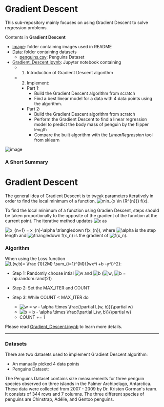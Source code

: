 # Gradient Descent

This sub-repository mainly focuses on using Gradient Descent to solve regression problems.

Contents in **Gradient Descent**
* [Image](https://github.com/cissyyang1014/DataScience_and_MachineLearning/tree/main/SupervisedLearning/Gradient%20Descent/Image): folder containing images used in README
* [Data](https://github.com/cissyyang1014/DataScience_and_MachineLearning/tree/main/SupervisedLearning/Gradient%20Descent/Data): folder containing datasets
  - [penguins.csv](https://github.com/cissyyang1014/DataScience_and_MachineLearning/blob/main/SupervisedLearning/Gradient%20Descent/Data/penguins.csv): Penguins Dataset
* [Gradient_Descent.ipynb](https://github.com/cissyyang1014/DataScience_and_MachineLearning/blob/main/SupervisedLearning/Gradient%20Descent/Gradient_Descent.ipynb): Jupyter notebook containing 
  - 1) Introduction of Gradient Descent algorithm
  - 2) Implement:
    * Part 1: 
      * Build the Gradient Descent algorithm from scratch
      * Find a best linear model for a data with 4 data points using the algorithm.
    * Part 2: 
      * Build the Gradient Descent algorithm from scratch
      * Perform the Gradient Descent to find a linear regression model to predict the body mass of penguin by the flipper length
      * Compare the built algorithm with the *LinearRegression* tool from sklearn

![image](https://github.com/cissyyang1014/DataScience_and_MachineLearning/blob/main/SupervisedLearning/Gradient%20Descent/Image/GD_2.png)

### A Short Summary

# Gradient Descent

The general idea of Gradient Descent is to tweak parameters iteratively in order to find the local minimum of a function, <img src="https://latex.codecogs.com/svg.image?min_{x&space;\in&space;{R^{n}}}&space;f(x)" title="min_{x \in {R^{n}}} f(x)" />.

To find the local minimum of a function using Gradien Descent, steps should be taken proportionally to the opposite of the gradient of the function at the current point. The iterative method updates <img src="https://latex.codecogs.com/svg.image?x" title="x" /> as 

<img src="https://latex.codecogs.com/svg.image?x_{n&plus;1}&space;=&space;x_{n}-\alpha&space;\triangledown&space;f(x_{n})" title="x_{n+1} = x_{n}-\alpha \triangledown f(x_{n})" />, where <img src="https://latex.codecogs.com/svg.image?\alpha" title="\alpha" /> is the step length and <img src="https://latex.codecogs.com/svg.image?\triangledown&space;f(x_n)" title="\triangledown f(x_n)" /> is the gradient of <img src="https://latex.codecogs.com/svg.image?f(x_n)" title="f(x_n)" />.

### Algorithm

When using the Loss function <img src="https://latex.codecogs.com/svg.image?L(w,b)=&space;\frac&space;{1}{2M}&space;\sum_{i=1}^{M}{(wx^i&space;&plus;b&space;-y^i)^2}" title="L(w,b)= \frac {1}{2M} \sum_{i=1}^{M}{(wx^i +b -y^i)^2}" />:

* Step 1: Randomly choose intial <img src="https://latex.codecogs.com/svg.image?w" title="w" /> and <img src="https://latex.codecogs.com/svg.image?b" title="b" /> (<img src="https://latex.codecogs.com/svg.image?w" title="w" />, <img src="https://latex.codecogs.com/svg.image?b" title="b" /> = np.random.rand(2))

* Step 2: Set the MAX_ITER and COUNT

* Step 3: While COUNT < MAX_ITER do 

    - <img src="https://latex.codecogs.com/svg.image?w&space;=&space;w&space;-&space;\alpha&space;\times&space;\frac{\partial&space;L(w,&space;b)}{\partial&space;w}" title="w = w - \alpha \times \frac{\partial L(w, b)}{\partial w}" />
    - <img src="https://latex.codecogs.com/svg.image?b&space;=&space;b&space;-&space;\alpha&space;\times&space;\frac{\partial&space;L(w,&space;b)}{\partial&space;w}" title="b = b - \alpha \times \frac{\partial L(w, b)}{\partial w}" />
    - COUNT += 1

Please read [Gradient_Descent.ipynb](https://github.com/cissyyang1014/DataScience_and_MachineLearning/blob/main/SupervisedLearning/Gradient%20Descent/Gradient_Descent.ipynb) to learn more details.

---
### Datasets

There are two datasets used to implement Gradient Descent algorithm:
* An manually picked 4 data points 
* Penguins Dataset:

The Penguins Dataset contains size measurements for three penguin species observed on three islands in the Palmer Archipelago, Antarctica. These data were collected from 2007 - 2009 by Dr. Kristen Gorman's team. It consists of 344 rows and 7 columns. The three different species of penguins are Chinstrap, Adélie, and Gentoo penguins.
